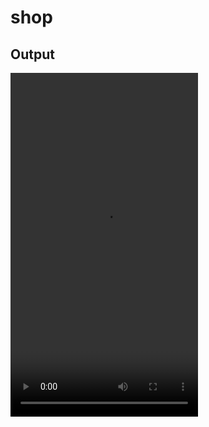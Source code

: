 # shop

## Output

<video src='https://chitraarasu.github.io/Flutter-Shop/assets/output.m4v' width=300 height=550/>

